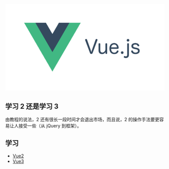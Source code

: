 ![](./images/vue.png)

## 学习 2 还是学习 3

由教程的说法，2 还有很长一段时间才会退出市场，而且说，2 的操作手法要更容易让人接受一些（从 jQuery 到框架）。

## 学习

- [Vue2](https://cn.vuejs.org/)
- [Vue3](https://v3.cn.vuejs.org/)